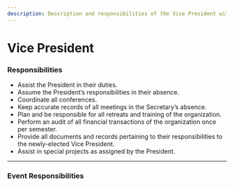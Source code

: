 ```yaml
---
description: Description and responsibilities of the Vice President within KSC.
---
```


# Vice President

### Responsibilities

* Assist the President in their duties.
* Assume the President’s responsibilities in their absence.
* Coordinate all conferences.
* Keep accurate records of all meetings in the Secretary’s absence.
* Plan and be responsible for all retreats and training of the organization.
* Perform an audit of all financial transactions of the organization once per semester.
* Provide all documents and records pertaining to their responsibilities to the newly-elected Vice President.
* Assist in special projects as assigned by the President.

***

### Event Responsibilities
